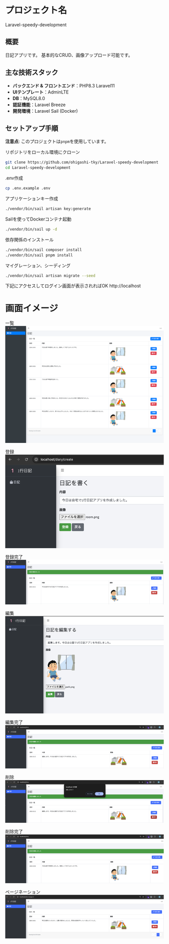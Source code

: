 # プロジェクト名
Laravel-speedy-development

## 概要
日記アプリです。
基本的なCRUD、画像アップロード可能です。

## 主な技術スタック
- **バックエンド & フロントエンド**：PHP8.3 Laravel11
- **UIテンプレート**：AdminLTE
- **DB**：MySQL8.0
- **認証機能**：Laravel Breeze
- **開発環境**：Laravel Sail (Docker)

## セットアップ手順
**注意点**: このプロジェクトは`pnpm`を使用しています。

リポジトリをローカル環境にクローン
```bash
git clone https://github.com/ohigashi-tky/Laravel-speedy-development
cd Laravel-speedy-development
```

.env作成
```bash
cp .env.example .env
```

アプリケーションキー作成
```bash
./vendor/bin/sail artisan key:generate
```

Sailを使ってDockerコンテナ起動
```bash
./vendor/bin/sail up -d
```

依存関係のインストール
```bash
./vendor/bin/sail composer install
./vendor/bin/sail pnpm install
```

マイグレーション、シーディング
```bash
./vendor/bin/sail artisan migrate --seed
```

下記にアクセスしてログイン画面が表示されればOK
http://localhost

# 画面イメージ
一覧  
![alt text](image.png)

登録  
![alt text](image-1.png)

登録完了  
![alt text](image-2.png)

編集  
![alt text](image-3.png)

編集完了  
![alt text](image-4.png)

削除  
![alt text](image-5.png)

削除完了  
![alt text](image-6.png)

ページネーション  
![alt text](image-7.png)